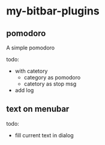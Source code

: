 # my-bitbar-plugins

## pomodoro

A simple pomodoro

todo:

- with catetory
    - category as pomodoro
    - catetory as stop msg
- add log

## text on menubar

todo:

- fill current text in dialog
